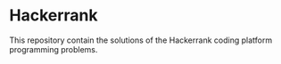 # Hackerrank
This repository contain  the solutions of the Hackerrank coding platform programming problems.

